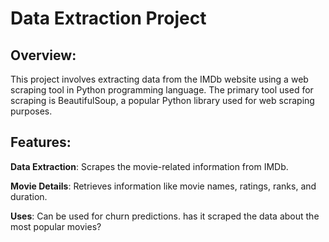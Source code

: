 # Data Extraction Project 

## Overview:
This project involves extracting data from the IMDb website using a web scraping tool in Python programming language. The primary tool used for scraping is BeautifulSoup, a popular Python library used for web scraping purposes. 

## Features:
**Data Extraction**: Scrapes the movie-related information from IMDb.

**Movie Details**: Retrieves information like movie names, ratings, ranks, and duration. 

**Uses**: Can be used for churn predictions. has it scraped the data about the most popular movies?
